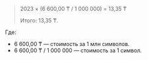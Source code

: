 > 2023 × (6 600,00&nbsp;₸ / 1 000 000) = 13,35&nbsp;₸
>
> Итого: 13,35&nbsp;₸.

Где:

* 6 600,00&nbsp;₸ — стоимость за 1 млн символов.
* 6 600,00&nbsp;₸ / 1 000 000 — стоимость за 1 символ.